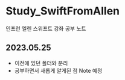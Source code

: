# Study_SwiftFromAllen
인프런 엘렌 스위프트 강좌 공부 노트

## 2023.05.25
- 이전에 있던 폴더와 분리 
- 공부하면서 새롭게 알게된 점 Note 예정
